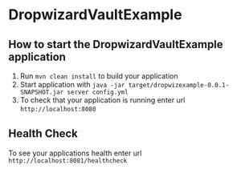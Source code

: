 # DropwizardVaultExample

How to start the DropwizardVaultExample application
---

1. Run `mvn clean install` to build your application
1. Start application with `java -jar target/dropwizexample-0.0.1-SNAPSHOT.jar server config.yml`
1. To check that your application is running enter url `http://localhost:8080`

Health Check
---

To see your applications health enter url `http://localhost:8081/healthcheck`
